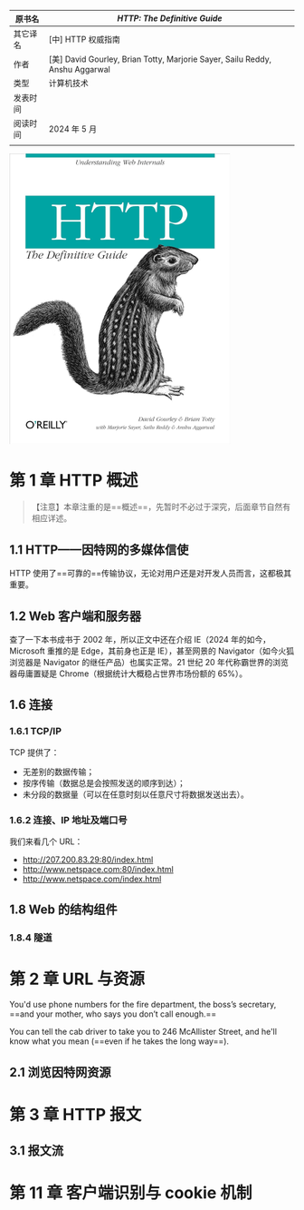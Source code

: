 | 原书名   | *HTTP: The Definitive Guide*                                 |
| -------- | ------------------------------------------------------------ |
| 其它译名 | [中] HTTP 权威指南                                           |
| 作者     | [美] David Gourley, Brian Totty, Marjorie Sayer, Sailu Reddy, Anshu Aggarwal |
| 类型     | 计算机技术                                                   |
| 发表时间 |                                                              |
| 阅读时间 | 2024 年 5 月                                                 |
|          |                                                              |





<img src="./assets/91CZ5e4UeHL._SL1500_.jpg" alt="91CZ5e4UeHL._SL1500_" style="zoom: 50%;" />













# 第 1 章   HTTP 概述



>   【注意】本章注重的是==概述==，先暂时不必过于深究，后面章节自然有相应详述。



## 1.1   HTTP——因特网的多媒体信使

HTTP 使用了==可靠的==传输协议，无论对用户还是对开发人员而言，这都极其重要。

## 1.2   Web 客户端和服务器

查了一下本书成书于 2002 年，所以正文中还在介绍 IE（2024 年的如今，Microsoft 重推的是 Edge，其前身也正是 IE），甚至网景的 Navigator（如今火狐浏览器是 Navigator 的继任产品）也属实正常。21 世纪 20 年代称霸世界的浏览器毋庸置疑是 Chrome（根据统计大概稳占世界市场份额的 65%）。

## 1.6   连接

### 1.6.1   TCP/IP

TCP 提供了：

-   无差别的数据传输；
-   按序传输（数据总是会按照发送的顺序到达）；
-   未分段的数据量（可以在任意时刻以任意尺寸将数据发送出去）。

### 1.6.2   连接、IP 地址及端口号

我们来看几个 URL：

-   http://207.200.83.29:80/index.html
-   http://www.netspace.com:80/index.html
-   http://www.netspace.com/index.html



## 1.8   Web 的结构组件



### 1.8.4   隧道













# 第 2 章   URL 与资源



You'd use phone numbers for the fire department, the boss’s secretary, ==and your mother, who says you don’t call enough.==

You can tell the cab driver to take you to 246 McAllister Street, and he'll know what you mean (==even if he takes the long way==).



## 2.1   浏览因特网资源















# 第 3 章   HTTP 报文



## 3.1   报文流











# 第 11 章   客户端识别与 cookie 机制

